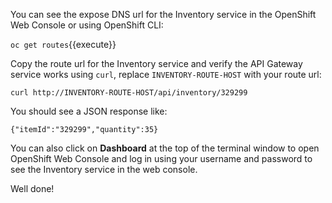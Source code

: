 You can see the expose DNS url for the Inventory service in the OpenShift Web Console or using 
OpenShift CLI:

```oc get routes```{{execute}}

Copy the route url for the Inventory service and verify the API Gateway service 
works using `curl`, replace `INVENTORY-ROUTE-HOST` with your route url:

```curl http://INVENTORY-ROUTE-HOST/api/inventory/329299```

You should see a JSON response like:

```
{"itemId":"329299","quantity":35}
```

You can also click on **Dashboard** at the top of the terminal window to 
open OpenShift Web Console and log in using your username and password to 
see the Inventory service in the web console.

Well done!